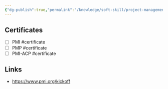 ```yaml
---
{"dg-publish":true,"permalink":"/knowledge/soft-skill/project-management/","dgPassFrontmatter":true}
---
```


## Certificates
- [ ] PMI #certificate
- [ ] PMP #certificate
- [ ] PMI-ACP #certificate
## Links
- https://www.pmi.org/kickoff

